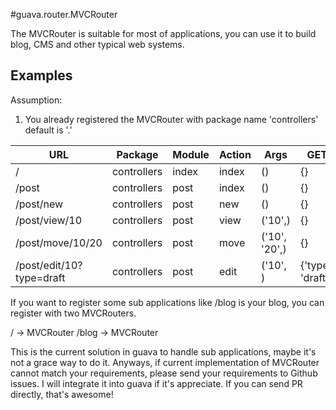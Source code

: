 #guava.router.MVCRouter

The MVCRouter is suitable for most of applications, you can use it to build blog, CMS and other typical web systems.

## Examples

Assumption:

1. You already registered the MVCRouter with package name 'controllers' default is '.'


|       URL      |     Package       | Module | Action |  Args  |  GET  | POST |
| -------------- | ----------------- | ------ | ------ | ------ | ----- | ---- |
| /              | controllers       | index  | index  | ()     | {}    | {}   |
| /post          | controllers       | post   | index  | ()     | {}    | {}   |
| /post/new      | controllers       | post   | new    | ()     | {}    | {}   |
| /post/view/10   | controllers       | post   | view   | ('10',)  | {}  | {}  |
| /post/move/10/20 | controllers     | post   | move   | ('10', '20',) | {} | {} |
| /post/edit/10?type=draft | controllers | post | edit | ('10', ) | {'type': 'draft'} | {} |

If you want to register some sub applications like /blog is your blog, you can register with two MVCRouters.

/ -> MVCRouter
/blog -> MVCRouter

This is the current solution in guava to handle sub applications, maybe it's not a grace way to do it. Anyways, if current implementation of MVCRouter cannot match your requirements, please send your requirements to Github issues. I will integrate it into guava if it's appreciate. If you can send PR directly, that's awesome!
